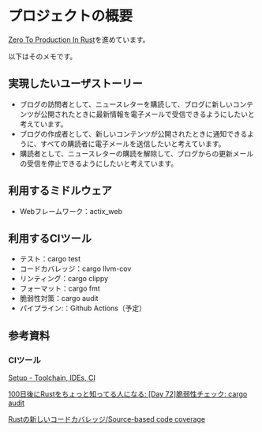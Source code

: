 # プロジェクトの概要
[Zero To Production In Rust](https://www.lpalmieri.com/posts/)を進めています。

以下はそのメモです。

## 実現したいユーザストーリー
* ブログの訪問者として、ニュースレターを購読して、ブログに新しいコンテンツが公開されたときに最新情報を電子メールで受信できるようにしたいと考えています。
* ブログの作成者として、新しいコンテンツが公開されたときに通知できるように、すべての購読者に電子メールを送信したいと考えています。
* 購読者として、ニュースレターの購読を解除して、ブログからの更新メールの受信を停止できるようにしたいと考えています。

## 利用するミドルウェア
* Webフレームワーク：actix_web

## 利用するCIツール
* テスト：cargo test
* コードカバレッジ：cargo llvm-cov
* リンティング：cargo clippy
* フォーマット：cargo fmt
* 脆弱性対策：cargo audit
* パイプライン:：Github Actions（予定）

## 参考資料

### CIツール
[Setup - Toolchain, IDEs, CI](https://www.lpalmieri.com/posts/2020-06-06-zero-to-production-1-setup-toolchain-ides-ci/)

[100日後にRustをちょっと知ってる人になる: [Day 72]脆弱性チェック: cargo audit](https://zenn.dev/shinyay/articles/hello-rust-day072)

[Rustの新しいコードカバレッジ/Source-based code coverage](https://qiita.com/dalance/items/69e18fe300760f8d7de0)
